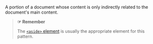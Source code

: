 A portion of a document whose content is only indirectly related to the document's main content.

> **☞ Remember**
>
> The [`<aside>` element](https://developer.mozilla.org/en-US/docs/Web/HTML/Element/aside) is usually the appropriate element for this pattern.

<script src="{{path '/assets/scripts/open-ext-links-in-new-window.js'}}" />
